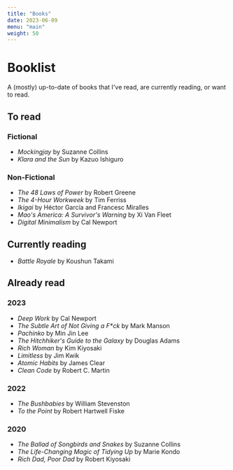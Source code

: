 ```yaml
---
title: "Books"
date: 2023-06-09
menu: "main"
weight: 50
---
```


# Booklist

A (mostly) up-to-date of books that I've read, are currently reading, or want to read.

## To read

### Fictional
* *Mockingjay* by Suzanne Collins
* *Klara and the Sun* by Kazuo Ishiguro

### Non-Fictional
* *The 48 Laws of Power* by Robert Greene
* *The 4-Hour Workweek* by Tim Ferriss
* *Ikigai* by Héctor García and Francesc Miralles
* *Mao's America: A Survivor's Warning* by Xi Van Fleet
* *Digital Minimalism* by Cal Newport

## Currently reading
* *Battle Royale* by Koushun Takami

## Already read

### 2023
* *Deep Work* by Cal Newport
* *The Subtle Art of Not Giving a F\*ck* by Mark Manson
* *Pachinko* by Min Jin Lee
* *The Hitchhiker's Guide to the Galaxy* by Douglas Adams
* *Rich Woman* by Kim Kiyosaki
* *Limitless* by Jim Kwik
* *Atomic Habits* by James Clear
* *Clean Code* by Robert C. Martin

### 2022
* *The Bushbabies* by William Stevenston 
* *To the Point* by Robert Hartwell Fiske

### 2020  
* *The Ballad of Songbirds and Snakes* by Suzanne Collins
* *The Life-Changing Magic of Tidying Up* by Marie Kondo
* *Rich Dad, Poor Dad* by Robert Kiyosaki